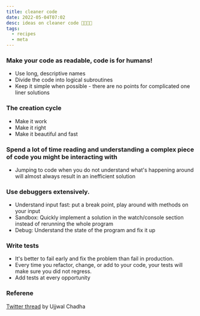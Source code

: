 ```yaml
---
title: cleaner code
date: 2022-05-04T07:02
desc: ideas on cleaner code 🧼🧴🧽✨
tags:
  - recipes
  - meta
---
```


### Make your code as readable, code is for humans!

* Use long, descriptive names
* Divide the code into logical subroutines
* Keep it simple when possible - there are no points for complicated one liner solutions

### The creation cycle

* Make it work
* Make it right
* Make it beautiful and fast

### Spend a lot of time reading and understanding a complex piece of code you might be interacting with

* Jumping to code when you do not understand what's happening around will almost always result in an inefficient solution

### Use debuggers extensively.

* Understand input fast: put a break point, play around with methods on your input
* Sandbox: Quickly implement a solution in the watch/console section instead of rerunning the whole program
* Debug: Understand the state of the program and fix it up

### Write tests

* It's better to fail early and fix the problem than fail in production.
* Every time you refactor, change, or add to your code, your tests will make sure you did not regress.
* Add tests at every opportunity

### Referene
[Twitter thread](https://twitter.com/ujjwalscript/status/1521668158356000774) by Ujjwal Chadha
